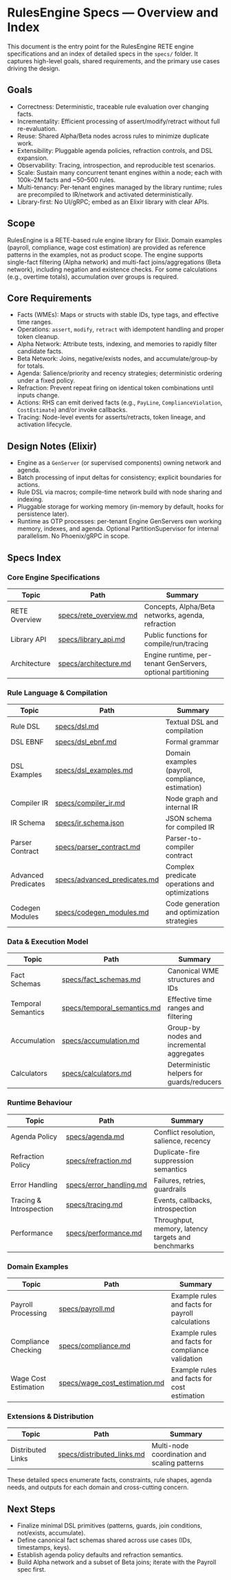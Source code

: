 # RulesEngine Specs — Overview and Index

This document is the entry point for the RulesEngine RETE engine specifications and an index of detailed specs in the `specs/` folder. It captures high-level goals, shared requirements, and the primary use cases driving the design.

## Goals

- Correctness: Deterministic, traceable rule evaluation over changing facts.
- Incrementality: Efficient processing of assert/modify/retract without full re-evaluation.
- Reuse: Shared Alpha/Beta nodes across rules to minimize duplicate work.
- Extensibility: Pluggable agenda policies, refraction controls, and DSL expansion.
- Observability: Tracing, introspection, and reproducible test scenarios.
- Scale: Sustain many concurrent tenant engines within a node; each with 100k–2M facts and ~50–500 rules.
- Multi-tenancy: Per-tenant engines managed by the library runtime; rules are precompiled to IR/network and activated deterministically.
- Library-first: No UI/gRPC; embed as an Elixir library with clear APIs.

## Scope

RulesEngine is a RETE-based rule engine library for Elixir.
Domain examples (payroll, compliance, wage cost estimation) are provided as reference patterns in the examples, not as product scope.
The engine supports single-fact filtering (Alpha network) and multi-fact joins/aggregations (Beta network), including negation and existence checks. For some calculations (e.g., overtime totals), accumulation over groups is required.

## Core Requirements

- Facts (WMEs): Maps or structs with stable IDs, type tags, and effective time ranges.
- Operations: `assert`, `modify`, `retract` with idempotent handling and proper token cleanup.
- Alpha Network: Attribute tests, indexing, and memories to rapidly filter candidate facts.
- Beta Network: Joins, negative/exists nodes, and accumulate/group-by for totals.
- Agenda: Salience/priority and recency strategies; deterministic ordering under a fixed policy.
- Refraction: Prevent repeat firing on identical token combinations until inputs change.
- Actions: RHS can emit derived facts (e.g., `PayLine`, `ComplianceViolation`, `CostEstimate`) and/or invoke callbacks.
- Tracing: Node-level events for asserts/retracts, token lineage, and activation lifecycle.

## Design Notes (Elixir)

- Engine as a `GenServer` (or supervised components) owning network and agenda.
- Batch processing of input deltas for consistency; explicit boundaries for actions.
- Rule DSL via macros; compile-time network build with node sharing and indexing.
- Pluggable storage for working memory (in-memory by default, hooks for persistence later).
- Runtime as OTP processes: per-tenant Engine GenServers own working memory, indexes, and agenda. Optional PartitionSupervisor for internal parallelism. No Phoenix/gRPC in scope.

## Specs Index

### Core Engine Specifications
| Topic | Path | Summary |
| --- | --- | --- |
| RETE Overview | [specs/rete_overview.md](specs/rete_overview.md) | Concepts, Alpha/Beta networks, agenda, refraction |
| Library API | [specs/library_api.md](specs/library_api.md) | Public functions for compile/run/tracing |
| Architecture | [specs/architecture.md](specs/architecture.md) | Engine runtime, per-tenant GenServers, optional partitioning |

### Rule Language & Compilation
| Topic | Path | Summary |
| --- | --- | --- |
| Rule DSL | [specs/dsl.md](specs/dsl.md) | Textual DSL and compilation |
| DSL EBNF | [specs/dsl_ebnf.md](specs/dsl_ebnf.md) | Formal grammar |
| DSL Examples | [specs/dsl_examples.md](specs/dsl_examples.md) | Domain examples (payroll, compliance, estimation) |
| Compiler IR | [specs/compiler_ir.md](specs/compiler_ir.md) | Node graph and internal IR |
| IR Schema | [specs/ir.schema.json](specs/ir.schema.json) | JSON schema for compiled IR |
| Parser Contract | [specs/parser_contract.md](specs/parser_contract.md) | Parser-to-compiler contract |
| Advanced Predicates | [specs/advanced_predicates.md](specs/advanced_predicates.md) | Complex predicate operations and optimizations |
| Codegen Modules | [specs/codegen_modules.md](specs/codegen_modules.md) | Code generation and optimization strategies |

### Data & Execution Model
| Topic | Path | Summary |
| --- | --- | --- |
| Fact Schemas | [specs/fact_schemas.md](specs/fact_schemas.md) | Canonical WME structures and IDs |
| Temporal Semantics | [specs/temporal_semantics.md](specs/temporal_semantics.md) | Effective time ranges and filtering |
| Accumulation | [specs/accumulation.md](specs/accumulation.md) | Group-by nodes and incremental aggregates |
| Calculators | [specs/calculators.md](specs/calculators.md) | Deterministic helpers for guards/reducers |

### Runtime Behaviour
| Topic | Path | Summary |
| --- | --- | --- |
| Agenda Policy | [specs/agenda.md](specs/agenda.md) | Conflict resolution, salience, recency |
| Refraction Policy | [specs/refraction.md](specs/refraction.md) | Duplicate-fire suppression semantics |
| Error Handling | [specs/error_handling.md](specs/error_handling.md) | Failures, retries, guardrails |
| Tracing & Introspection | [specs/tracing.md](specs/tracing.md) | Events, callbacks, introspection |
| Performance | [specs/performance.md](specs/performance.md) | Throughput, memory, latency targets and benchmarks |

### Domain Examples
| Topic | Path | Summary |
| --- | --- | --- |
| Payroll Processing | [specs/payroll.md](specs/payroll.md) | Example rules and facts for payroll calculations |
| Compliance Checking | [specs/compliance.md](specs/compliance.md) | Example rules and facts for compliance validation |
| Wage Cost Estimation | [specs/wage_cost_estimation.md](specs/wage_cost_estimation.md) | Example rules and facts for cost estimation |

### Extensions & Distribution
| Topic | Path | Summary |
| --- | --- | --- |
| Distributed Links | [specs/distributed_links.md](specs/distributed_links.md) | Multi-node coordination and scaling patterns |
These detailed specs enumerate facts, constraints, rule shapes, agenda needs, and outputs for each domain and cross-cutting concern.

## Next Steps

- Finalize minimal DSL primitives (patterns, guards, join conditions, not/exists, accumulate).
- Define canonical fact schemas shared across use cases (IDs, timestamps, keys).
- Establish agenda policy defaults and refraction semantics.
- Build Alpha network and a subset of Beta joins; iterate with the Payroll spec first.
